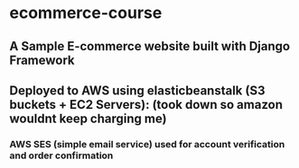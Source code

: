 # ecommerce-course

## A Sample E-commerce website built with Django Framework

## Deployed to AWS using elasticbeanstalk (S3 buckets + EC2 Servers): (took down so amazon wouldnt keep charging me)
### AWS SES (simple email service) used for account verification and order confirmation
